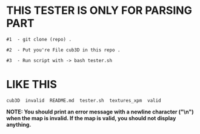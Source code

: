 # THIS TESTER IS ONLY FOR PARSING PART

```
#1  - git clone (repo) .

#2  - Put you're File cub3D in this repo .

#3  - Run script with -> bash tester.sh
```

# LIKE THIS
```shell
cub3D  invalid  README.md  tester.sh  textures_xpm  valid
```

**NOTE: You should print an error message with a newline character ("\n") when the map is invalid. If the map is valid, you should not display anything.**
